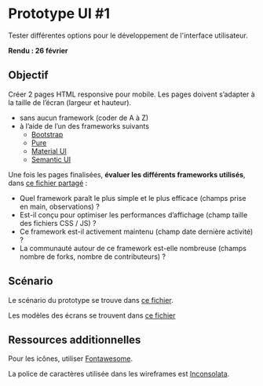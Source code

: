 # Prototype UI #1

Tester différentes options pour le développement de l'interface utilisateur.

**Rendu : 26 février**

## Objectif 
Créer 2 pages HTML responsive pour mobile. Les pages doivent s’adapter à la taille de l’écran (largeur et hauteur). 
- sans aucun framework (coder de A à Z)
- à l’aide de l’un des frameworks suivants
  - [Bootstrap](https://github.com/twbs/bootstrap)
  - [Pure](https://github.com/yahoo/pure/)
  - [Material UI](http://callemall.github.io/material-ui/)
  - [Semantic UI](https://github.com/Semantic-Org/Semantic-UI)


Une fois les pages finalisées, **évaluer les différents frameworks utilisés**, dans [ce fichier partagé](https://docs.google.com/spreadsheets/d/1PLk_t06cJYFFnptmJ9iQJ29lL3RLZevWsyzgfyRBBQc/edit?usp=sharing) : 
- Quel framework paraît le plus simple et le plus efficace (champs prise en main, observations) ? 
- Est-il conçu pour optimiser les performances d’affichage (champ taille des fichiers CSS / JS) ? 
- Ce framework est-il activement maintenu (champ date dernière activité) ? 
- La communauté autour de ce framework est-elle nombreuse (champs nombre de forks, nombre de contributeurs) ?

## Scénario

Le scénario du prototype se trouve dans [ce fichier](https://docs.google.com/document/d/1N3NaKMUiCJS_-DgGGsoD5R0v-mlfQ_1gTBNmtPmP8b0/edit?usp=sharing).

Les modèles des écrans se trouvent dans [ce fichier](https://drive.google.com/file/d/0B7qmEPqr-TdkeW9FMF8xNTlZbXM/view?usp=sharing)

## Ressources additionnelles

Pour les icônes, utiliser [Fontawesome](https://github.com/FortAwesome/Font-Awesome).

La police de caractères utilisée dans les wireframes est [Inconsolata](https://www.google.com/fonts#UsePlace:use/Collection:Inconsolata).
